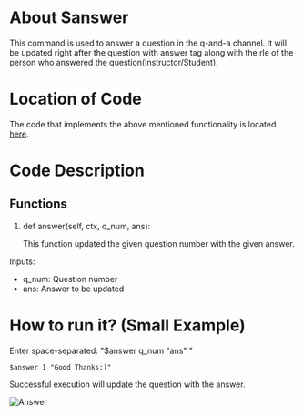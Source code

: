 # About $answer
This command is used to answer a question in the q-and-a channel.
It will be updated right after the question with answer tag along with the rle of the person who answered the question(Instructor/Student).

# Location of Code
The code that implements the above mentioned functionality is located [here](../../cogs/qanda.py).

# Code Description
## Functions

1. def answer(self, ctx, q_num, ans):
   
   This function updated the given question number with the given answer.

Inputs:

- q_num: Question number
- ans: Answer to be updated
   
# How to run it? (Small Example)
Enter space-separated: "$answer q_num "ans" "
```
$answer 1 "Good Thanks:)"
```
Successful execution will update the question with the answer.

![Answer](https://user-images.githubusercontent.com/19858170/144726077-c297a06e-16c7-4ce8-9c1e-57e510f8fd42.gif)
